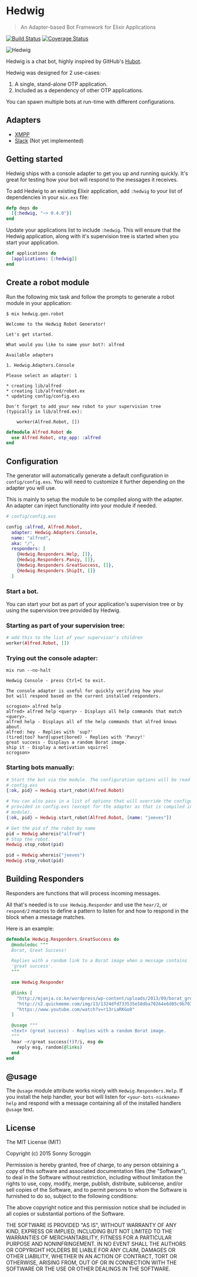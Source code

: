 # Hedwig

> An Adapter-based Bot Framework for Elixir Applications

[![Build Status](https://travis-ci.org/hedwig-im/hedwig.svg?branch=master)](https://travis-ci.org/hedwig-im/hedwig)
[![Coverage Status](https://coveralls.io/repos/hedwig-im/hedwig/badge.svg?branch=master&service=github)](https://coveralls.io/github/hedwig-im/hedwig?branch=master)

![Hedwig](https://raw.githubusercontent.com/hedwig-im/hedwig/master/hedwig.png)

Hedwig is a chat bot, highly inspired by GitHub's [Hubot](https://hubot.github.com/).

Hedwig was designed for 2 use-cases:

  1. A single, stand-alone OTP application.
  2. Included as a dependency of other OTP applications.

You can spawn multiple bots at run-time with different configurations.

## Adapters

- [XMPP](https://github.com/hedwig-im/hedwig_xmpp)
- [Slack](https://github.com/hedwig-im/hedwig_slack) (Not yet implemented)

## Getting started

Hedwig ships with a console adapter to get you up and running quickly. It's
great for testing how your bot will respond to the messages it receives.

To add Hedwig to an existing Elixir application, add `:hedwig` to your list of
dependencies in your `mix.exs` file:

```elixir
defp deps do
  [{:hedwig, "~> 0.4.0"}]
end
```

Update your applications list to include `:hedwig`. This will ensure that the
Hedwig application, along with it's supervision tree is started when you start
your application.

```elixir
def applications do
  [applications: [:hedwig]]
end
```

## Create a robot module

Run the following mix task and follow the prompts to generate a robot module
in your application:

```
$ mix hedwig.gen.robot

Welcome to the Hedwig Robot Generator!

Let's get started.

What would you like to name your bot?: alfred

Available adapters

1. Hedwig.Adapters.Console

Please select an adapter: 1

* creating lib/alfred
* creating lib/alfred/robot.ex
* updating config/config.exs

Don't forget to add your new robot to your supervision tree
(typically in lib/alfred.ex):

    worker(Alfred.Robot, [])
```

```elixir
defmodule Alfred.Robot do
  use Alfred.Robot, otp_app: :alfred
end
```

## Configuration

The generator will automatically generate a default configuration in
`config/config.exs`. You will need to customize it further depending on the
adapter you will use.

This is mainly to setup the module to be compiled along with the adapter. An
adapter can inject functionality into your module if needed.

```elixir
# config/config.exs

config :alfred, Alfred.Robot,
  adapter: Hedwig.Adapters.Console,
  name: "alfred",
  aka: "/",
  responders: [
    {Hedwig.Responders.Help, []},
    {Hedwig.Responders.Panzy, []},
    {Hedwig.Responders.GreatSuccess, []},
    {Hedwig.Responders.ShipIt, []}
  ]
```

### Start a bot.

You can start your bot as part of your application's supervision tree or by
using the supervision tree provided by Hedwig.

### Starting as part of your supervision tree:

```elixir
# add this to the list of your supervisor's children
worker(Alfred.Robot, [])
```

### Trying out the console adapter:

```
mix run --no-halt

Hedwig Console - press Ctrl+C to exit.

The console adapter is useful for quickly verifying how your
bot will respond based on the current installed responders.

scrogson> alfred help
alfred> alfred help <query> - Displays all help commands that match <query>.
alfred help - Displays all of the help commands that alfred knows about.
alfred: hey - Replies with 'sup?'
(tired|too? hard|upset|bored) - Replies with 'Panzy!'
great success - Displays a random Borat image.
ship it - Display a motivation squirrel
scrogson>
```

### Starting bots manually:

```elixir
# Start the bot via the module. The configuration options will be read in from
# config.exs
{:ok, pid} = Hedwig.start_robot(Alfred.Robot)

# You can also pass in a list of options that will override the configuration
# provided in config.exs (except for the adapter as that is compiled into the
# module).
{:ok, pid} = Hedwig.start_robot(Alfred.Robot, [name: "jeeves"])

# Get the pid of the robot by name
pid = Hedwig.whereis("alfred")
# Stop the robot.
Hedwig.stop_robot(pid)

pid = Hedwig.whereis("jeeves")
Hedwig.stop_robot(pid)
```

## Building Responders

Responders are functions that will process incoming messages.

All that's needed is to `use Hedwig.Responder` and use the `hear/2`, or
`respond/2` macros to define a pattern to listen for and how to respond in
the block when a message matches.

Here is an example:

```elixir
defmodule Hedwig.Responders.GreatSuccess do
  @moduledoc """
  Borat, Great Success!

  Replies with a random link to a Borat image when a message contains
  'great success'.
  """

  use Hedwig.Responder

  @links [
    "http://mjanja.co.ke/wordpress/wp-content/uploads/2013/09/borat_great_success.jpg",
    "http://s2.quickmeme.com/img/13/1324dfd733535e58dba70264e6d05c9b70346204d2cacef65abef9c702746d1c.jpg",
    "https://www.youtube.com/watch?v=r13riaRKGo0"
  ]

  @usage """
  <text> (great success) - Replies with a random Borat image.
  """
  hear ~r/great success(!)?/i, msg do
    reply msg, random(@links)
  end
end
```

## @usage

The `@usage` module attribute works nicely with `Hedwig.Responders.Help`. If you
install the help handler, your bot will listen for `<your-bots-nickname> help`
and respond with a message containing all of the installed handlers `@usage`
text.

## License

The MIT License (MIT)

Copyright (c) 2015 Sonny Scroggin

Permission is hereby granted, free of charge, to any person obtaining a copy
of this software and associated documentation files (the "Software"), to deal
in the Software without restriction, including without limitation the rights
to use, copy, modify, merge, publish, distribute, sublicense, and/or sell
copies of the Software, and to permit persons to whom the Software is
furnished to do so, subject to the following conditions:

The above copyright notice and this permission notice shall be included in all
copies or substantial portions of the Software.

THE SOFTWARE IS PROVIDED "AS IS", WITHOUT WARRANTY OF ANY KIND, EXPRESS OR
IMPLIED, INCLUDING BUT NOT LIMITED TO THE WARRANTIES OF MERCHANTABILITY,
FITNESS FOR A PARTICULAR PURPOSE AND NONINFRINGEMENT. IN NO EVENT SHALL THE
AUTHORS OR COPYRIGHT HOLDERS BE LIABLE FOR ANY CLAIM, DAMAGES OR OTHER
LIABILITY, WHETHER IN AN ACTION OF CONTRACT, TORT OR OTHERWISE, ARISING FROM,
OUT OF OR IN CONNECTION WITH THE SOFTWARE OR THE USE OR OTHER DEALINGS IN THE
SOFTWARE.
